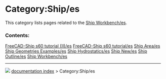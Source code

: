 # Category:Ship/es
This category lists pages related to the [Ship Workbench/es](Ship_Workbench/es.md).

### Contents:

    
  [FreeCAD-Ship s60 tutorial (II)/es](FreeCAD-Ship_s60_tutorial_(II)/es.md)   [FreeCAD-Ship s60 tutorial/es](FreeCAD-Ship_s60_tutorial/es.md)   [Ship Area/es](Ship_Area/es.md)
  [Ship Geometries Examples/es](Ship_Geometries_Examples/es.md)               [Ship Hydrostatics/es](Ship_Hydrostatics/es.md)                   [Ship New/es](Ship_New/es.md)
  [Ship Outline/es](Ship_Outline/es.md)                                       [Ship Workbench/es](Ship_Workbench/es.md)



---
![](images/Right_arrow.png) [documentation index](../README.md) > Category:Ship/es
